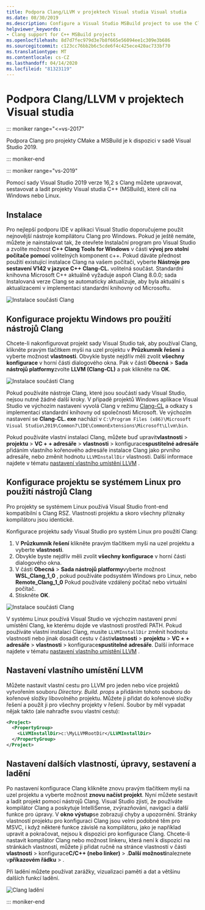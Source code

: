 ```yaml
---
title: Podpora Clang/LLVM v projektech Visual studia Visual studia
ms.date: 08/30/2019
ms.description: Configure a Visual Studio MSBuild project to use the Clang/LLVM toolchain.
helpviewer_keywords:
- Clang support for C++ MSBuild projects
ms.openlocfilehash: 8d7d7fec979d3e7b8f665e56094ee1c309e3b686
ms.sourcegitcommit: c123cc76bb2b6c5cde6f4c425ece420ac733bf70
ms.translationtype: MT
ms.contentlocale: cs-CZ
ms.lasthandoff: 04/14/2020
ms.locfileid: "81323119"
---
```

# <a name="clangllvm-support-in-visual-studio-projects"></a>Podpora Clang/LLVM v projektech Visual studia

::: moniker range="<=vs-2017"

Podpora Clang pro projekty CMake a MSBuild je k dispozici v sadě Visual Studio 2019.

::: moniker-end

::: moniker range="vs-2019"

Pomocí sady Visual Studio 2019 verze 16,2 s Clang můžete upravovat, sestavovat a ladit projekty Visual studia C++ (MSBuild), které cílí na Windows nebo Linux.

## <a name="install"></a>Instalace

Pro nejlepší podporu IDE v aplikaci Visual Studio doporučujeme použít nejnovější nástroje kompilátoru Clang pro Windows. Pokud je ještě nemáte, můžete je nainstalovat tak, že otevřete Instalační program pro Visual Studio a zvolíte možnost **C++ Clang Tools for Windows** v části **vývoj pro stolní počítače pomocí** volitelných komponent c++. Pokud dáváte přednost použití existující instalace Clang na vašem počítači, vyberte **Nástroje pro sestavení V142 v jazyce C++ Clang-CL.** volitelná součást. Standardní knihovna Microsoft C++ aktuálně vyžaduje aspoň Clang 8.0.0; sada Instalovaná verze Clang se automaticky aktualizuje, aby byla aktuální s aktualizacemi v implementaci standardní knihovny od Microsoftu.

![Instalace součásti Clang](media/clang-install-vs2019.png)

## <a name="configure-a-windows-project-to-use-clang-tools"></a>Konfigurace projektu Windows pro použití nástrojů Clang

Chcete-li nakonfigurovat projekt sady Visual Studio tak, aby používal Clang, klikněte pravým tlačítkem myši na uzel projektu v **Průzkumník řešení** a vyberte možnost **vlastnosti**. Obvykle byste nejdřív měli zvolit **všechny konfigurace** v horní části dialogového okna. Pak v části **Obecná** > **Sada nástrojů platformy**zvolte **LLVM (Clang-CL)** a pak klikněte na **OK**.

![Instalace součásti Clang](media/clang-msbuild-prop-page.png)

Pokud používáte nástroje Clang, které jsou součástí sady Visual Studio, nejsou nutné žádné další kroky. V případě projektů Windows aplikace Visual Studio ve výchozím nastavení vyvolá Clang v režimu [Clang-CL](https://llvm.org/devmtg/2014-04/PDFs/Talks/clang-cl.pdf) a odkazy s implementací standardní knihovny od společnosti Microsoft. Ve výchozím nastavení se **Clang-CL. exe** nachází v `C:\Program Files (x86)\Microsoft Visual Studio\2019\Common7\IDE\CommonExtensions\Microsoft\Llvm\bin`.

Pokud používáte vlastní instalaci Clang, můžete buď upravit**vlastnosti** >  **projektu** > **VC + + adresáře** > **vlastnosti** > konfigurace**spustitelné adresáře** přidáním vlastního kořenového adresáře instalace Clang jako prvního adresáře, nebo změnit hodnotu `LLVMInstallDir` vlastnosti. Další informace najdete v tématu [nastavení vlastního umístění LLVM](#custom_llvm_location) .

## <a name="configure-a-linux-project-to-use-clang-tools"></a>Konfigurace projektu se systémem Linux pro použití nástrojů Clang

Pro projekty se systémem Linux používá Visual Studio front-end kompatibilní s Clang RSZ. Vlastnosti projektu a skoro všechny příznaky kompilátoru jsou identické.

Konfigurace projektu sady Visual Studio pro systém Linux pro použití Clang:

1. V **Průzkumník řešení** klikněte pravým tlačítkem myši na uzel projektu a vyberte **vlastnosti**.
1. Obvykle byste nejdřív měli zvolit **všechny konfigurace** v horní části dialogového okna.
1. V části **Obecná** > **Sada nástrojů platformy**vyberte možnost **WSL_Clang_1_0** , pokud používáte podsystém Windows pro Linux, nebo **Remote_Clang_1_0** Pokud používáte vzdálený počítač nebo virtuální počítač.
1. Stiskněte **OK**.

![Instalace součásti Clang](media/clang-msbuild-prop-page.png)

V systému Linux používá Visual Studio ve výchozím nastavení první umístění Clang, ke kterému dojde ve vlastnosti prostředí PATH. Pokud používáte vlastní instalaci Clang, musíte `LLVMInstallDir` změnit hodnotu vlastnosti nebo jinak dosadit cestu v části**vlastnosti** >  **projektu** > **VC + + adresáře** > **vlastnosti** > konfigurace**spustitelné adresáře**. Další informace najdete v tématu [nastavení vlastního umístění LLVM](#custom_llvm_location) .

## <a name="set-a-custom-llvm-location"></a><a name="custom_llvm_location"></a>Nastavení vlastního umístění LLVM

Můžete nastavit vlastní cestu pro LLVM pro jeden nebo více projektů vytvořením souboru *Directory. Build. props* a přidáním tohoto souboru do kořenové složky libovolného projektu. Můžete ji přidat do kořenové složky řešení a použít ji pro všechny projekty v řešení. Soubor by měl vypadat nějak takto (ale nahraďte svou vlastní cestu):

```xml
<Project>
  <PropertyGroup>
    <LLVMInstallDir>c:\MyLLVMRootDir</LLVMInstallDir>
  </PropertyGroup>
</Project>
```

## <a name="set-additional-properties-edit-build-and-debug"></a>Nastavení dalších vlastností, úpravy, sestavení a ladění

Po nastavení konfigurace Clang klikněte znovu pravým tlačítkem myši na uzel projektu a vyberte možnost **znovu načíst projekt**. Nyní můžete sestavit a ladit projekt pomocí nástrojů Clang. Visual Studio zjistí, že používáte kompilátor Clang a poskytuje IntelliSense, zvýrazňování, navigaci a další funkce pro úpravy. V **okno výstup**se zobrazují chyby a upozornění. Stránky vlastností projektu pro konfiguraci Clang jsou velmi podobné těm pro MSVC, i když některé funkce závislé na kompilátoru, jako je například upravit a pokračovat, nejsou k dispozici pro konfigurace Clang. Chcete-li nastavit kompilátor Clang nebo možnost linkeru, která není k dispozici na stránkách vlastností, můžete ji přidat ručně na stránce vlastností v části **vlastnosti** > konfigurace**C/C++ (nebo linker)** > .**Další možnosti**naleznete v**příkazovém řádku** > .

Při ladění můžete používat zarážky, vizualizaci paměti a dat a většinu dalších funkcí ladění.  

![Clang ladění](media/clang-debug-msbuild.png)

::: moniker-end
